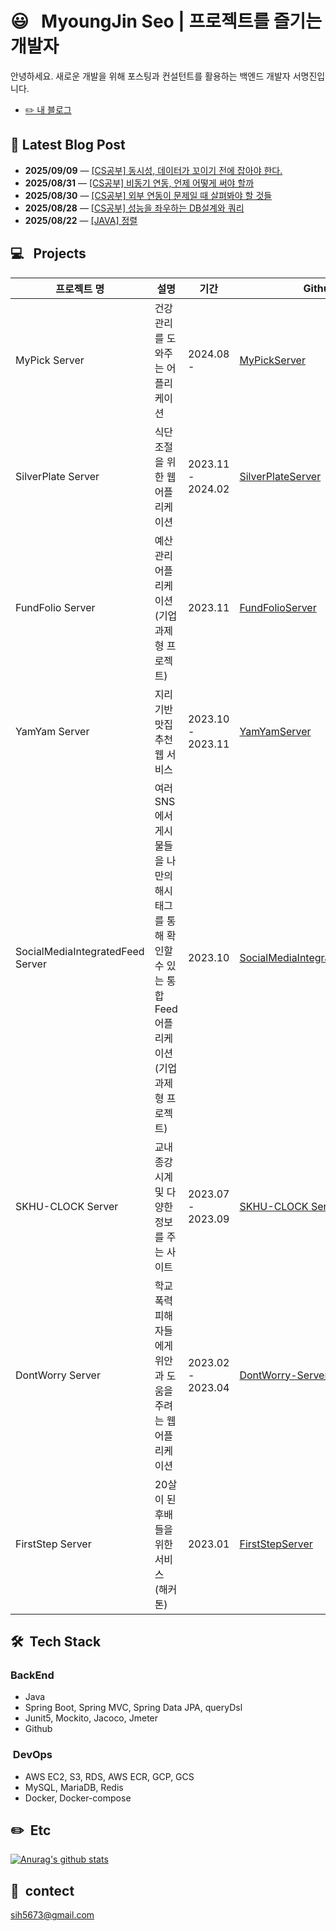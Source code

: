 # 😃 &nbsp; MyoungJin Seo | 프로젝트를 즐기는 개발자  
안녕하세요. 새로운 개발을 위해 포스팅과 컨설턴트를 활용하는 백엔드 개발자 서명진입니다.
- [✏️ 내 블로그](https://velog.io/@myoungjinseo) 

<!-- BLOG-POST-START -->
## 📝 Latest Blog Post

- **2025/09/09** — [[CS공부] 동시성, 데이터가 꼬이기 전에 잡아야 한다.](https://velog.io/@myoungjinseo/%EB%8F%99%EC%8B%9C%EC%84%B1-%EB%8D%B0%EC%9D%B4%ED%84%B0%EA%B0%80-%EA%BC%AC%EC%9D%B4%EA%B8%B0-%EC%A0%84%EC%97%90-%EC%9E%A1%EC%95%84%EC%95%BC-%ED%95%9C%EB%8B%A4)
- **2025/08/31** — [[CS공부] 비동기 연동, 언제 어떻게 써야 할까](https://velog.io/@myoungjinseo/CS%EA%B3%B5%EB%B6%80-%EB%B9%84%EB%8F%99%EA%B8%B0-%EC%97%B0%EB%8F%99-%EC%96%B8%EC%A0%9C-%EC%96%B4%EB%96%BB%EA%B2%8C-%EC%8D%A8%EC%95%BC-%ED%95%A0%EA%B9%8C)
- **2025/08/30** — [[CS공부] 외부 연동이 문제일 때 살펴봐야 할 것들](https://velog.io/@myoungjinseo/CS%EA%B3%B5%EB%B6%80-%EC%99%B8%EB%B6%80-%EC%97%B0%EB%8F%99%EC%9D%B4-%EB%AC%B8%EC%A0%9C%EC%9D%BC-%EB%95%8C-%EC%82%B4%ED%8E%B4%EB%B4%90%EC%95%BC-%ED%95%A0-%EA%B2%83%EB%93%A4)
- **2025/08/28** — [[CS공부] 성능을 좌우하는 DB설계와 쿼리](https://velog.io/@myoungjinseo/%EC%84%B1%EB%8A%A5%EC%9D%84-%EC%A2%8C%EC%9A%B0%ED%95%98%EB%8A%94-DB%EC%84%A4%EA%B3%84%EC%99%80-%EC%BF%BC%EB%A6%AC)
- **2025/08/22** — [[JAVA] 정렬](https://velog.io/@myoungjinseo/JAVA-%EC%A0%95%EB%A0%AC)

<!-- BLOG-POST-END -->
## 💻 &nbsp; Projects
|프로젝트 명|설명|기간|Github|
|------|---|---|---|
| MyPick Server |건강 관리를 도와주는 어플리케이션|2024.08 -|[MyPickServer]( https://github.com/myoungjinseo/MyPick)|
|SilverPlate  Server|식단 조절을 위한 웹 어플리케이션|2023.11 - 2024.02|[SilverPlateServer](https://github.com/silver-plate/SilverPlate-BE)|
| FundFolio Server |예산 관리 어플리케이션 (기업 과제형 프로젝트)|2023.11|[FundFolioServer]( https://github.com/myoungjinseo/FundFolio)|
| YamYam Server |지리기반 맛집 추천 웹 서비스|2023.10 - 2023.11|[YamYamServer](https://github.com/pre-onboarding/yamyam)|
| SocialMediaIntegratedFeed Server| 여러 SNS에서 게시물들을 나만의 해시태그를 통해 확인할 수 있는 통합 Feed 어플리케이션(기업 과제형 프로젝트) | 2023.10 |[SocialMediaIntegratedFeedServer](https://github.com/pre-onboarding/Social-media-integrated-feed)|
| SKHU-CLOCK Server| 교내 종강시계 및 다양한 정보를 주는 사이트 | 2023.07 - 2023.09 |[SKHU-CLOCK Server](https://github.com/skhu-clock/skhu-clock-back)|
| DontWorry Server |학교 폭력 피해자들에게 위안과 도움을 주려는 웹 어플리케이션|2023.02 - 2023.04|[DontWorry-Server](https://github.com/GDG-on-Campus-SKHU/2023-DontWorry-SolutionChallenge-BackEnd)|
|FirstStep Server|20살이 된 후배들을 위한 서비스 (해커톤)|2023.01|[FirstStepServer](https://github.com/GDG-on-Campus-SKHU/1Team-FirstStep-BackEnd)|

## 🛠 &nbsp;Tech Stack
 ### BackEnd
 * Java
 * Spring Boot, Spring MVC, Spring Data JPA, queryDsl
 * Junit5, Mockito, Jacoco, Jmeter
 * Github
 
 ### &nbsp;DevOps
 * AWS EC2, S3, RDS, AWS ECR, GCP, GCS
 * MySQL, MariaDB, Redis 
 * Docker, Docker-compose

## ✏️ &nbsp;Etc
[![Anurag's github stats](https://github-readme-stats.vercel.app/api?username=myoungjinseo)](https://github.com/anuraghazra/github-readme-stats)


## 📧 &nbsp;contect  
sih5673@gmail.com
